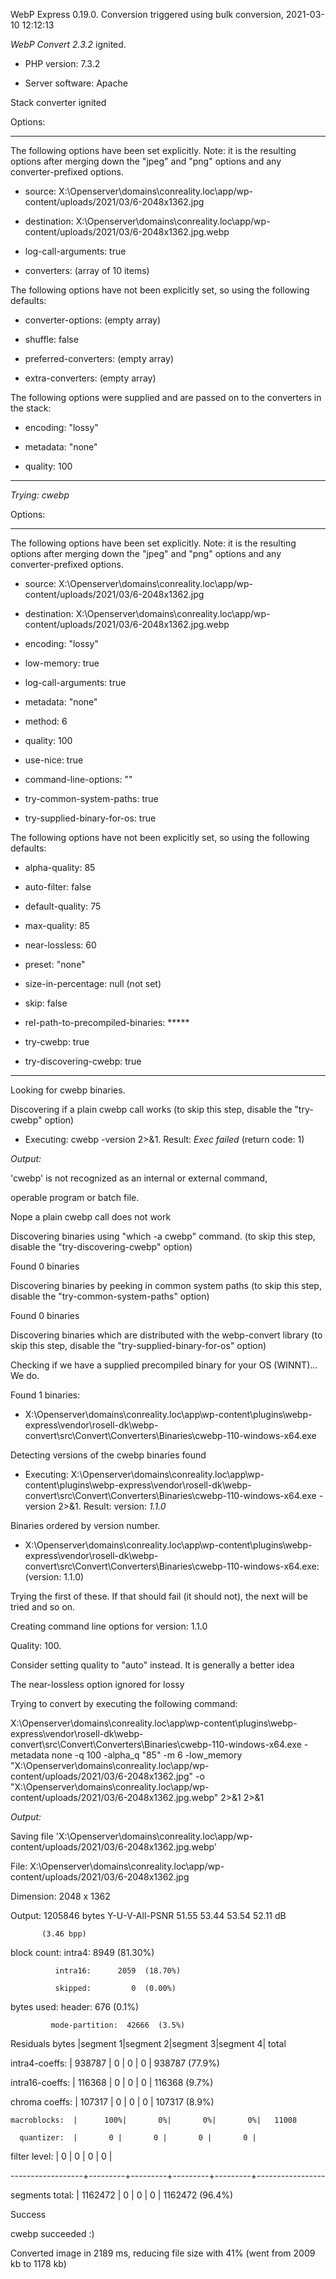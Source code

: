 WebP Express 0.19.0. Conversion triggered using bulk conversion, 2021-03-10 12:12:13

*WebP Convert 2.3.2*  ignited.
- PHP version: 7.3.2
- Server software: Apache

Stack converter ignited

Options:
------------
The following options have been set explicitly. Note: it is the resulting options after merging down the "jpeg" and "png" options and any converter-prefixed options.
- source: X:\Openserver\domains\conreality.loc\app/wp-content/uploads/2021/03/6-2048x1362.jpg
- destination: X:\Openserver\domains\conreality.loc\app/wp-content/uploads/2021/03/6-2048x1362.jpg.webp
- log-call-arguments: true
- converters: (array of 10 items)

The following options have not been explicitly set, so using the following defaults:
- converter-options: (empty array)
- shuffle: false
- preferred-converters: (empty array)
- extra-converters: (empty array)

The following options were supplied and are passed on to the converters in the stack:
- encoding: "lossy"
- metadata: "none"
- quality: 100
------------


*Trying: cwebp* 

Options:
------------
The following options have been set explicitly. Note: it is the resulting options after merging down the "jpeg" and "png" options and any converter-prefixed options.
- source: X:\Openserver\domains\conreality.loc\app/wp-content/uploads/2021/03/6-2048x1362.jpg
- destination: X:\Openserver\domains\conreality.loc\app/wp-content/uploads/2021/03/6-2048x1362.jpg.webp
- encoding: "lossy"
- low-memory: true
- log-call-arguments: true
- metadata: "none"
- method: 6
- quality: 100
- use-nice: true
- command-line-options: ""
- try-common-system-paths: true
- try-supplied-binary-for-os: true

The following options have not been explicitly set, so using the following defaults:
- alpha-quality: 85
- auto-filter: false
- default-quality: 75
- max-quality: 85
- near-lossless: 60
- preset: "none"
- size-in-percentage: null (not set)
- skip: false
- rel-path-to-precompiled-binaries: *****
- try-cwebp: true
- try-discovering-cwebp: true
------------

Looking for cwebp binaries.
Discovering if a plain cwebp call works (to skip this step, disable the "try-cwebp" option)
- Executing: cwebp -version 2>&1. Result: *Exec failed* (return code: 1)

*Output:* 
'cwebp' is not recognized as an internal or external command,
operable program or batch file.

Nope a plain cwebp call does not work
Discovering binaries using "which -a cwebp" command. (to skip this step, disable the "try-discovering-cwebp" option)
Found 0 binaries
Discovering binaries by peeking in common system paths (to skip this step, disable the "try-common-system-paths" option)
Found 0 binaries
Discovering binaries which are distributed with the webp-convert library (to skip this step, disable the "try-supplied-binary-for-os" option)
Checking if we have a supplied precompiled binary for your OS (WINNT)... We do.
Found 1 binaries: 
- X:\Openserver\domains\conreality.loc\app\wp-content\plugins\webp-express\vendor\rosell-dk\webp-convert\src\Convert\Converters\Binaries\cwebp-110-windows-x64.exe
Detecting versions of the cwebp binaries found
- Executing: X:\Openserver\domains\conreality.loc\app\wp-content\plugins\webp-express\vendor\rosell-dk\webp-convert\src\Convert\Converters\Binaries\cwebp-110-windows-x64.exe -version 2>&1. Result: version: *1.1.0*
Binaries ordered by version number.
- X:\Openserver\domains\conreality.loc\app\wp-content\plugins\webp-express\vendor\rosell-dk\webp-convert\src\Convert\Converters\Binaries\cwebp-110-windows-x64.exe: (version: 1.1.0)
Trying the first of these. If that should fail (it should not), the next will be tried and so on.
Creating command line options for version: 1.1.0
Quality: 100. 
Consider setting quality to "auto" instead. It is generally a better idea
The near-lossless option ignored for lossy
Trying to convert by executing the following command:
X:\Openserver\domains\conreality.loc\app\wp-content\plugins\webp-express\vendor\rosell-dk\webp-convert\src\Convert\Converters\Binaries\cwebp-110-windows-x64.exe -metadata none -q 100 -alpha_q "85" -m 6 -low_memory "X:\Openserver\domains\conreality.loc\app/wp-content/uploads/2021/03/6-2048x1362.jpg" -o "X:\Openserver\domains\conreality.loc\app/wp-content/uploads/2021/03/6-2048x1362.jpg.webp" 2>&1 2>&1

*Output:* 
Saving file 'X:\Openserver\domains\conreality.loc\app/wp-content/uploads/2021/03/6-2048x1362.jpg.webp'
File:      X:\Openserver\domains\conreality.loc\app/wp-content/uploads/2021/03/6-2048x1362.jpg
Dimension: 2048 x 1362
Output:    1205846 bytes Y-U-V-All-PSNR 51.55 53.44 53.54   52.11 dB
           (3.46 bpp)
block count:  intra4:       8949  (81.30%)
              intra16:      2059  (18.70%)
              skipped:         0  (0.00%)
bytes used:  header:            676  (0.1%)
             mode-partition:  42666  (3.5%)
 Residuals bytes  |segment 1|segment 2|segment 3|segment 4|  total
  intra4-coeffs:  |  938787 |       0 |       0 |       0 |  938787  (77.9%)
 intra16-coeffs:  |  116368 |       0 |       0 |       0 |  116368  (9.7%)
  chroma coeffs:  |  107317 |       0 |       0 |       0 |  107317  (8.9%)
    macroblocks:  |      100%|       0%|       0%|       0%|   11008
      quantizer:  |       0 |       0 |       0 |       0 |
   filter level:  |       0 |       0 |       0 |       0 |
------------------+---------+---------+---------+---------+-----------------
 segments total:  | 1162472 |       0 |       0 |       0 | 1162472  (96.4%)

Success
cwebp succeeded :)

Converted image in 2189 ms, reducing file size with 41% (went from 2009 kb to 1178 kb)
